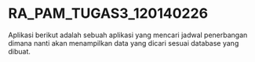 # RA_PAM_TUGAS3_120140226
Aplikasi berikut adalah sebuah aplikasi yang mencari jadwal penerbangan dimana nanti akan menampilkan data yang dicari sesuai database yang dibuat.

